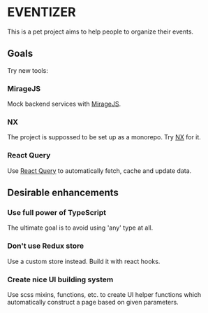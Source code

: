 # EVENTIZER

This is a pet project aims to help people to organize their events.

## Goals

Try new tools:

### MirageJS

Mock backend services with [MirageJS](https://miragejs.com/).

### NX

The project is suppossed to be set up as a monorepo. Try [NX](https://nx.dev/) for it.

### React Query

Use [React Query](https://react-query.tanstack.com/) to automatically fetch, cache and update data.

## Desirable enhancements

### Use full power of TypeScript

The ultimate goal is to avoid using 'any' type at all.

### Don't use Redux store

Use a custom store instead. Build it with react hooks.

### Create nice UI building system

Use scss mixins, functions, etc. to create UI helper functions which automatically construct a page based on given parameters.
